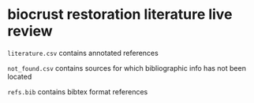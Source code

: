 # biocrust restoration literature live review

`literature.csv` contains annotated references

`not_found.csv` contains sources for which bibliographic info has not been located

`refs.bib` contains bibtex format references
